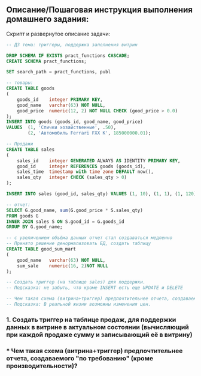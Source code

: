 ## Описание/Пошаговая инструкция выполнения домашнего задания:

Скрипт и развернутое описание задачи:
```sql
-- ДЗ тема: триггеры, поддержка заполнения витрин

DROP SCHEMA IF EXISTS pract_functions CASCADE;
CREATE SCHEMA pract_functions;

SET search_path = pract_functions, publ

-- товары:
CREATE TABLE goods
(
    goods_id    integer PRIMARY KEY,
    good_name   varchar(63) NOT NULL,
    good_price  numeric(12, 2) NOT NULL CHECK (good_price > 0.0)
);
INSERT INTO goods (goods_id, good_name, good_price)
VALUES 	(1, 'Спички хозайственные', .50),
		(2, 'Автомобиль Ferrari FXX K', 185000000.01);

-- Продажи
CREATE TABLE sales
(
    sales_id    integer GENERATED ALWAYS AS IDENTITY PRIMARY KEY,
    good_id     integer REFERENCES goods (goods_id),
    sales_time  timestamp with time zone DEFAULT now(),
    sales_qty   integer CHECK (sales_qty > 0)
);

INSERT INTO sales (good_id, sales_qty) VALUES (1, 10), (1, 1), (1, 120), (2, 1);

-- отчет:
SELECT G.good_name, sum(G.good_price * S.sales_qty)
FROM goods G
INNER JOIN sales S ON S.good_id = G.goods_id
GROUP BY G.good_name;

-- с увеличением объёма данных отчет стал создаваться медленно
-- Принято решение денормализовать БД, создать таблицу
CREATE TABLE good_sum_mart
(
	good_name   varchar(63) NOT NULL,
	sum_sale	numeric(16, 2)NOT NULL
);

-- Создать триггер (на таблице sales) для поддержки.
-- Подсказка: не забыть, что кроме INSERT есть еще UPDATE и DELETE

-- Чем такая схема (витрина+триггер) предпочтительнее отчета, создаваемого "по требованию" (кроме производительности)?
-- Подсказка: В реальной жизни возможны изменения цен.


```
### 1. Создать триггер на таблице продаж, для поддержки данных в витрине в актуальном состоянии (вычисляющий при каждой продаже сумму и записывающий её в витрину)



### * Чем такая схема (витрина+триггер) предпочтительнее отчета, создаваемого "по требованию" (кроме производительности)?
